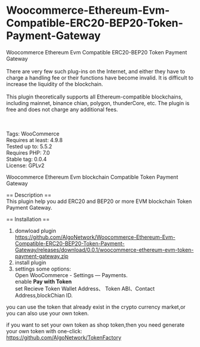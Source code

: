 # Woocommerce-Ethereum-Evm-Compatible-ERC20-BEP20-Token-Payment-Gateway<br>
Woocommerce Ethereum Evm Compatible ERC20-BEP20 Token Payment Gateway<br><br>
There are very few such plug-ins on the Internet, and either they have to charge a handling fee or their functions have become invalid. It is difficult to increase the liquidity of the blockchain.<br><br>
This plugin theoretically supports all Ethereum-compatible blockchains, including mainnet, binance chian, polygon, thunderCore, etc. The plugin is free and does not charge any additional fees.<br><br>

<br>
Tags: WooCommerce<br>
Requires at least: 4.9.8<br>
Tested up to: 5.5.2<br>
Requires PHP: 7.0<br>
Stable tag: 0.0.4<br>
License: GPLv2<br>

Woocommerce Ethereum Evm blockchain Compatible Token Payment Gateway<br>

== Description ==<br>
This plugin help you add ERC20 and BEP20 or more EVM blockchain Token Payment Gateway.<br>

== Installation ==<br>
1. donwload plugin<br>
https://github.com/AlgoNetwork/Woocommerce-Ethereum-Evm-Compatible-ERC20-BEP20-Token-Payment-Gateway/releases/download/0.0.1/woocommerce-ethereum-evm-token-payment-gateway.zip<br>
3. install plugin<br>
4. settings some options:<br>
 Open  WooCommerce  -   Settings  —  Payments.<br>
 enable **Pay with Token**<br>
 set Recieve Token Wallet Address、 Token ABI、Contact Address,blockChian ID.<br>
 
you can use the token that already exist in the crypto currency market,or you can also use your own token.<br>

if you want to set your own token as shop token,then you need generate your own token with one-click:<br>
https://github.com/AlgoNetwork/TokenFactory
